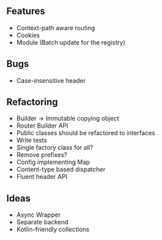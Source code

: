 ## Features

* Context-path aware routing
* Cookies
* Module (Batch update for the registry)


## Bugs

* Case-insensitive header


## Refactoring

* Builder -> Immutable copying object
* Router Builder API
* Public classes should be refactored to interfaces
* Write tests
* Single factory class for all?
* Remove prefixes?
* Config implementing Map
* Content-type based dispatcher
* Fluent header API


## Ideas

* Async Wrapper
* Separate backend
* Kotlin-friendly collections
